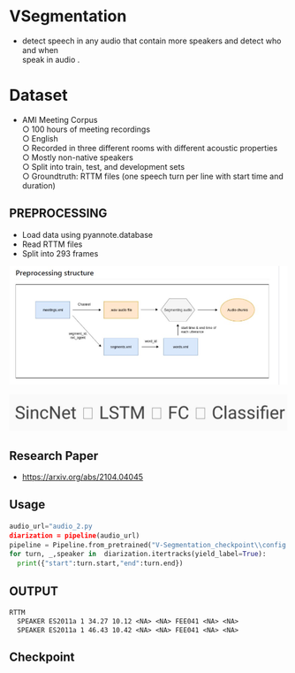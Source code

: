 # VSegmentation
   - detect speech in any audio that contain more speakers and detect who and when   
     speak in audio .


# Dataset
 - AMI Meeting Corpus 
   <br/>○ 100 hours of meeting recordings<br/>
   ○ English <br/>
   ○ Recorded in three different rooms with different acoustic properties<br/>
   ○ Mostly non-native speakers<br/>
   ○ Split into train, test, and development sets<br/>
   ○ Groundtruth: RTTM files (one speech turn per line with start time and duration)<br/>

## PREPROCESSING
 -	Load data using pyannote.database
 -	Read RTTM files 
 -	Split into 293 frames

 ![AMI](AMI.jpg)


 ![Architecture](architecture.jpg)

 ## Research Paper
  - https://arxiv.org/abs/2104.04045

## Usage 
``` python
audio_url="audio_2.py
diarization = pipeline(audio_url)
pipeline = Pipeline.from_pretrained("V-Segmentation_checkpoint\\config.yaml")
for turn, _,speaker in  diarization.itertracks(yield_label=True):
  print({"start":turn.start,"end":turn.end})
```
## OUTPUT 
    RTTM 
      SPEAKER ES2011a 1 34.27 10.12 <NA> <NA> FEE041 <NA> <NA>
      SPEAKER ES2011a 1 46.43 10.42 <NA> <NA> FEE041 <NA> <NA>




## Checkpoint 

